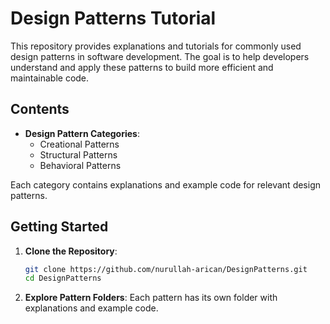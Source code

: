 # Design Patterns Tutorial

This repository provides explanations and tutorials for commonly used design patterns in software development. The goal is to help developers understand and apply these patterns to build more efficient and maintainable code.

## Contents

- **Design Pattern Categories**:
   - Creational Patterns
   - Structural Patterns
   - Behavioral Patterns

Each category contains explanations and example code for relevant design patterns.

## Getting Started

1. **Clone the Repository**:
   ```bash
   git clone https://github.com/nurullah-arican/DesignPatterns.git
   cd DesignPatterns
1. **Explore Pattern Folders**:
   Each pattern has its own folder with explanations and example code.
